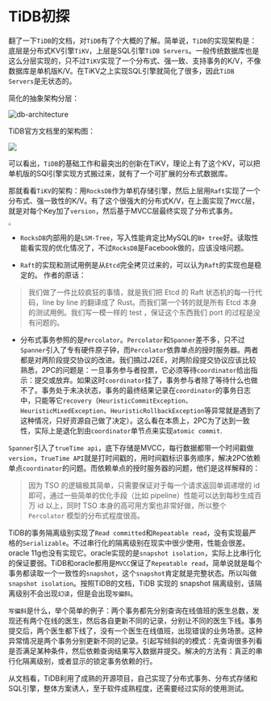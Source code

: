 # TiDB初探


翻了一下`TiDB`的文档，对`TiDB`有了个大概的了解。简单说，`TiDB`的实现架构是：底层是分布式KV引擎`TiKV`，上层是SQL引擎`TiDB Servers`。一般传统数据库也是这么分层实现的，只不过`TiKV`实现了一个分布式、强一致、支持事务的K/V，不像数据库是单机版K/V。在TiKV之上实现SQL引擎就简化了很多，因此`TiDB Servers`是无状态的。

简化的抽象架构分层：

![db-architecture](https://cdn.mazhen.tech//images/202207011429441.png)

TiDB官方文档里的架构图：

![](https://cdn.mazhen.tech//images/202207011430517.png)

可以看出，`TiDB`的基础工作和最突出的创新在TiKV，理论上有了这个KV，可以把单机版的SQl引擎实现方式搬过来，就有了一个可扩展的分布式数据库。

那就看看`TiKV`的架构：用`RocksDB`作为单机存储引擎，然后上层用`Raft`实现了一个分布式、强一致性的K/V。有了这个很强大的分布式K/V，在上面实现了`MVCC`层，就是对每个Key加了`version`，然后基于MVCC层最终实现了分布式事务。

<img src="https://cdn.mazhen.tech//images/202207011430515.png" style="zoom:30%;" />

* `RocksDB`内部用的是`LSM-Tree`，写入性能肯定比MySQL的`B+ tree`好。读取性能看实现的优化情况了，不过`RocksDB`是Facebook做的，应该没啥问题。

* `Raft`的实现和测试用例是从`Etcd`完全拷贝过来的，可以认为`Raft`的实现也是稳定的。 作者的原话：

> 我们做了一件比较疯狂的事情，就是我们把 Etcd 的 Raft 状态机的每一行代码，line by line 的翻译成了 Rust。而我们第一个转的就是所有 Etcd 本身的测试用例。我们写一模一样的 test ，保证这个东西我们 port 的过程是没有问题的。

* 分布式事务参照的是`Percolator`。`Percolator`和`Spanner`差不多，只不过`Spanner`引入了专有硬件原子钟，而`Percolator`依靠单点的授时服务器。两者都是对两阶段提交协议的改进。我们搞过J2EE，对两阶段提交协议应该比较熟悉，2PC的问题是：一旦事务参与者投票，它必须等待`coordinator`给出指示：提交或放弃。如果这时`coordinator`挂了，事务参与者除了等待什么也做不了。事务处于未决状态，事务的最终结果记录在`coordinator`的事务日志中，只能等它`recovery`（`HeuristicCommitException`、`HeuristicMixedException`、`HeuristicRollbackException`等异常就是遇到了这种情况，只好资源自己做了决定）。这么看在本质上，2PC为了达到一致性，实际上是退化到由`coordinator`单节点来实现`atomic commit`.

`Spanner`引入了`trueTime api`，底下存储是MVCC，每行数据都带一个时间戳做`version`，`TrueTime API`就是打时间戳的，用时间戳标识事务顺序，解决2PC依赖单点`coordinator`的问题。而依赖单点的授时服务器的问题，他们是这样解释的：

> 因为 TSO 的逻辑极其简单，只需要保证对于每一个请求返回单调递增的 id 即可，通过一些简单的优化手段（比如 pipeline）性能可以达到每秒生成百万 id 以上，同时 TSO 本身的高可用方案也非常好做，所以整个 `Percolator` 模型的分布式程度很高。

TiDB的事务隔离级别实现了`Read committed`和`Repeatable read`，没有实现最严格的`Serializable`。不过串行化的隔离级别在现实中很少使用，性能会很差。oracle 11g也没有实现它。oracle实现的是`snapshot isolation`，实际上比串行化的保证要弱。TiDB和oracle都用是`MVCC`保证了`Repeatable read`，简单说就是每个事务都读取一个一致性的`snapshot`，这个`snapshot`肯定就是完整状态。所以叫做`snapshot isolation`。按照TiDB的文档，TiDB 实现的 snapshot 隔离级别，该隔离级别不会出现`幻读`，但是会出现`写偏斜`。

`写偏斜`是什么，举个简单的例子：两个事务都先分别查询在线值班的医生总数，发现还有两个在线的医生，然后各自更新不同的记录，分别让不同的医生下线。事务提交后，两个医生都下线了，没有一个医生在线值班，出现错误的业务场景。这种异常情况是两个事务分别更新不同的记录。引起写倾斜的的模式：先查询很多列看是否满足某种条件，然后依赖查询结果写入数据并提交。解决的方法有：真正的串行化隔离级别，或者显示的锁定事务依赖的行。

从文档看，TiDB利用了成熟的开源项目，自己实现了分布式事务、分布式存储和SQL引擎，整体方案诱人，至于软件成熟程度，还需要经过实际的使用测试。

